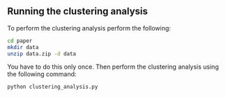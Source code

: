 ## Running the clustering analysis
To perform the clustering analysis perform the following:
```bash
cd paper
mkdir data
unzip data.zip -d data
```
You have to do this only once. Then perform the clustering analysis using the following command:
```bash
python clustering_analysis.py
```